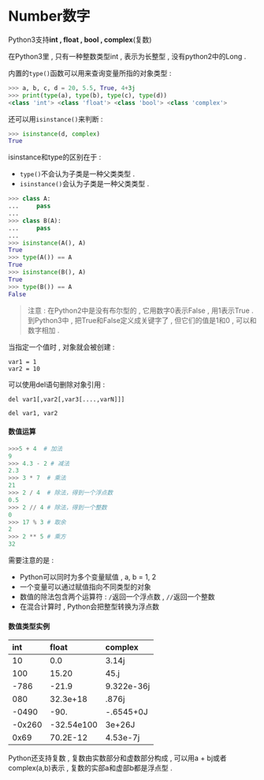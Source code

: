 # Number数字

Python3支持**int , float , bool , complex**\(复数\)

在Python3里 , 只有一种整数类型int , 表示为长整型 , 没有python2中的Long .

内置的`type()`函数可以用来查询变量所指的对象类型 :

```py
>>> a, b, c, d = 20, 5.5, True, 4+3j
>>> print(type(a), type(b), type(c), type(d))
<class 'int'> <class 'float'> <class 'bool'> <class 'complex'>
```

还可以用`isinstance()`来判断 :

```py
>>> isinstance(d, complex)
True
```

isinstance和type的区别在于 :

* `type()`不会认为子类是一种父类类型 . 
* `isinstance()`会认为子类是一种父类类型 . 

```py
>>> class A:
...     pass
...
>>> class B(A):
...     pass
...
>>> isinstance(A(), A)
True
>>> type(A()) == A
True
>>> isinstance(B(), A)
True
>>> type(B()) == A
False
```

> 注意 : 在Python2中是没有布尔型的 , 它用数字0表示False , 用1表示True . 到Python3中 , 把True和False定义成关键字了 , 但它们的值是1和0 , 可以和数字相加 .

当指定一个值时 , 对象就会被创建 :

```
var1 = 1
var2 = 10
```

可以使用del语句删除对象引用 :

```
del var1[,var2[,var3[....,varN]]]
```

```
del var1, var2
```

#### 数值运算

```py
>>>5 + 4  # 加法
9
>>> 4.3 - 2 # 减法
2.3
>>> 3 * 7  # 乘法
21
>>> 2 / 4  # 除法，得到一个浮点数
0.5
>>> 2 // 4 # 除法，得到一个整数
0
>>> 17 % 3 # 取余 
2
>>> 2 ** 5 # 乘方
32
```

需要注意的是 :

* Python可以同时为多个变量赋值 , a, b = 1, 2
* 一个变量可以通过赋值指向不同类型的对象
* 数值的除法包含两个运算符 : `/`返回一个浮点数 , `//`返回一个整数
* 在混合计算时 , Python会把整型转换为浮点数

#### 数值类型实例

| int | float | complex |
| :--- | :--- | :--- |
| 10 | 0.0 | 3.14j |
| 100 | 15.20 | 45.j |
| -786 | -21.9 | 9.322e-36j |
| 080 | 32.3e+18 | .876j |
| -0490 | -90. | -.6545+0J |
| -0x260 | -32.54e100 | 3e+26J |
| 0x69 | 70.2E-12 | 4.53e-7j |

Python还支持复数 , 复数由实数部分和虚数部分构成 , 可以用a + bj或者complex\(a,b\)表示 , 复数的实部a和虚部b都是浮点型 . 

